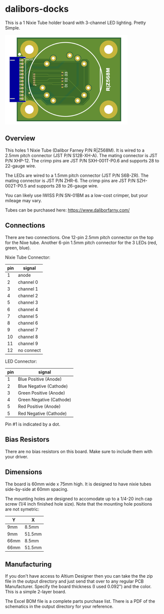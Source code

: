 # dalibors-docks
This is a 1 Nixie Tube holder board with 3-channel LED lighting. Pretty Simple.

<img src="top-render.png" width="400">

## Overview

This holes 1 Nixie Tube (Dalibor Farney P/N R|Z568M). It is wired to a 2.5mm pitch connector (JST P/N S12B-XH-A). The mating connector is JST P/N XHP-12. The crimp pins are JST P/N SXH-001T-P0.6 and supports 28 to 22-gauge wire.

The LEDs are wired to a 1.5mm pitch connector (JST P/N S6B-ZR). The mating connector is JST P/N ZHR-6. The crimp pins are JST P/N SZH-002T-P0.5 and supports 28 to 26-gauge wire.

You can likely use IWISS P/N SN-01BM as a low-cost crimper, but your mileage may vary.

Tubes can be purchased here: https://www.daliborfarny.com/


## Connections

There are two connections. One 12-pin 2.5mm pitch connector on the top for the Nixe tube. Another 6-pin 1.5mm pitch connector for the 3 LEDs (red, green, blue).

Nixie Tube Connector:

|pin|signal|
|----|----|
|1|anode|
|2|channel 0|
|3|channel 1|
|4|channel 2|
|5|channel 3|
|6|channel 4|
|7|channel 5|
|8|channel 6|
|9|channel 7|
|10|channel 8|
|11|channel 9|
|12|no connect|


LED Connector:

|pin|signal|
|----|----|
|1|Blue Positive (Anode)|
|2|Blue Negative (Cathode)|
|3|Green Positive (Anode)|
|4|Green Negative (Cathode)|
|5|Red Positive (Anode)|
|5|Red Negative (Cathode)|

Pin #1 is indicated by a dot.

## Bias Resistors

There are no bias resistors on this board. Make sure to include them with your driver.

## Dimensions

The board is 60mm wide x 75mm high. It is designed to have nixie tubes side-by-side at 60mm spacing.

The mounting holes are designed to accomodate up to a 1/4-20 inch cap screw (1/4 inch finished hole size). Note that the mounting hole positions are not symetric:

|Y|X|
|-----|-----|
|9mm |8.5mm|
|9mm |51.5mm|
|66mm |8.5mm|
|66mm |51.5mm|


## Manufacturing

If you don't have access to Altium Designer then you can take the the zip file in the output directory and just send that over to any regular PCB Manufacturer. Specify the board thickness (I used 0.092") and the color. This is a simple 2-layer board.

The Excel BOM file is a complete parts purchase list. There is a PDF of the schematics in the output directory for your reference.
